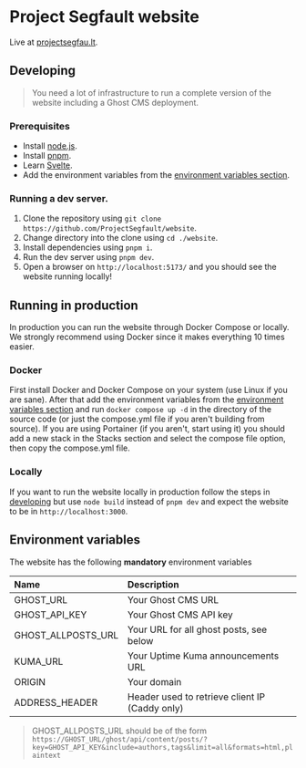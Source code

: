 # Project Segfault website

Live at [projectsegfau.lt](https://projectsegfau.lt).

## Developing

> You need a lot of infrastructure to run a complete version of the website including a Ghost CMS deployment.

### Prerequisites

-   Install [node.js](https://nodejs.org).
-   Install [pnpm](https://pnpm.io/).
-   Learn [Svelte](https://svelte.dev).
-   Add the environment variables from the [environment variables section](#environment-variables).

### Running a dev server.

1. Clone the repository using `git clone https://github.com/ProjectSegfault/website`.
2. Change directory into the clone using `cd ./website`.
3. Install dependencies using `pnpm i`.
4. Run the dev server using `pnpm dev`.
5. Open a browser on `http://localhost:5173/` and you should see the website running locally!

## Running in production

In production you can run the website through Docker Compose or locally. We strongly recommend using Docker since it makes everything 10 times easier.

### Docker

First install Docker and Docker Compose on your system (use Linux if you are sane). After that add the environment variables from the [environment variables section](#environment-variables) and run `docker compose up -d` in the directory of the source code (or just the compose.yml file if you aren't building from source). If you are using Portainer (if you aren't, start using it) you should add a new stack in the Stacks section and select the compose file option, then copy the compose.yml file.

### Locally

If you want to run the website locally in production follow the steps in [developing](#developing) but use `node build` instead of `pnpm dev` and expect the website to be in `http://localhost:3000`.

## Environment variables

The website has the following **mandatory** environment variables

| Name               | Description                                    |
| :----------------- | :--------------------------------------------- |
| GHOST_URL          | Your Ghost CMS URL                             |
| GHOST_API_KEY      | Your Ghost CMS API key                         |
| GHOST_ALLPOSTS_URL | Your URL for all ghost posts, see below        |
| KUMA_URL           | Your Uptime Kuma announcements URL             |
| ORIGIN             | Your domain                                    |
| ADDRESS_HEADER     | Header used to retrieve client IP (Caddy only) |

> GHOST_ALLPOSTS_URL should be of the form `https://GHOST_URL/ghost/api/content/posts/?key=GHOST_API_KEY&include=authors,tags&limit=all&formats=html,plaintext`